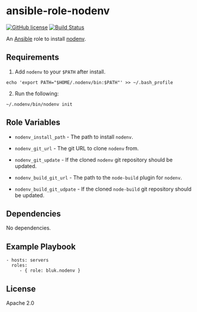 ansible-role-nodenv
=========

[![GitHub license](https://img.shields.io/github/license/bluk/ansible-role-nodenv.svg)](https://github.com/bluk/ansible-role-nodenv/blob/master/LICENSE) [![Build Status](https://travis-ci.org/bluk/ansible-role-nodenv.svg?branch=master)](https://travis-ci.org/bluk/ansible-role-nodenv)

An [Ansible](https://www.ansible.com) role to install [nodenv](https://github.com/nodenv/nodenv).

Requirements
------------

1. Add `nodenv` to your `$PATH` after install.

```
echo 'export PATH="$HOME/.nodenv/bin:$PATH"' >> ~/.bash_profile
```

2. Run the following:

```
~/.nodenv/bin/nodenv init
```

Role Variables
--------------

* `nodenv_install_path` - The path to install `nodenv`.

* `nodenv_git_url` - The git URL to clone `nodenv` from.

* `nodenv_git_update` - If the cloned `nodenv` git repository should be updated.

* `nodenv_build_git_url` - The path to the `node-build` plugin for `nodenv`.

* `nodenv_build_git_udpate` - If the cloned `node-build` git repository should be updated.

Dependencies
------------

No dependencies.

Example Playbook
----------------

```
- hosts: servers
  roles:
     - { role: bluk.nodenv }
```

License
-------

Apache 2.0
